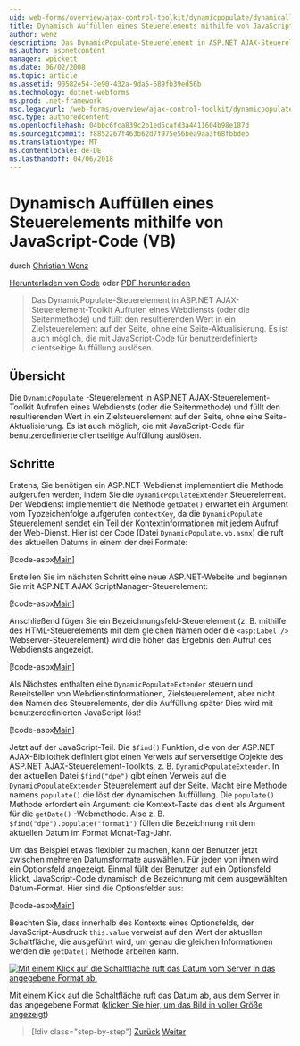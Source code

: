 ```yaml
---
uid: web-forms/overview/ajax-control-toolkit/dynamicpopulate/dynamically-populating-a-control-using-javascript-code-vb
title: Dynamisch Auffüllen eines Steuerelements mithilfe von JavaScript-Code (VB) | Microsoft Docs
author: wenz
description: Das DynamicPopulate-Steuerelement in ASP.NET AJAX-Steuerelement-Toolkit Aufrufen eines Webdiensts (oder die Seitenmethode) und füllt den resultierenden Wert in ein Zielsteuerelement auf t...
ms.author: aspnetcontent
manager: wpickett
ms.date: 06/02/2008
ms.topic: article
ms.assetid: 90582e54-3e90-432a-9da5-689fb39ed56b
ms.technology: dotnet-webforms
ms.prod: .net-framework
msc.legacyurl: /web-forms/overview/ajax-control-toolkit/dynamicpopulate/dynamically-populating-a-control-using-javascript-code-vb
msc.type: authoredcontent
ms.openlocfilehash: 04bbc6fca839c2b1ed5cafd3a4411604b98e187d
ms.sourcegitcommit: f8852267f463b62d7f975e56bea9aa3f68fbbdeb
ms.translationtype: MT
ms.contentlocale: de-DE
ms.lasthandoff: 04/06/2018
---
```

<a name="dynamically-populating-a-control-using-javascript-code-vb"></a>Dynamisch Auffüllen eines Steuerelements mithilfe von JavaScript-Code (VB)
====================
durch [Christian Wenz](https://github.com/wenz)

[Herunterladen von Code](http://download.microsoft.com/download/d/8/f/d8f2f6f9-1b7c-46ad-9252-e1fc81bdea3e/dynamicpopulate1.vb.zip) oder [PDF herunterladen](http://download.microsoft.com/download/b/6/a/b6ae89ee-df69-4c87-9bfb-ad1eb2b23373/dynamicpopulate1VB.pdf)

> Das DynamicPopulate-Steuerelement in ASP.NET AJAX-Steuerelement-Toolkit Aufrufen eines Webdiensts (oder die Seitenmethode) und füllt den resultierenden Wert in ein Zielsteuerelement auf der Seite, ohne eine Seite-Aktualisierung. Es ist auch möglich, die mit JavaScript-Code für benutzerdefinierte clientseitige Auffüllung auslösen.


## <a name="overview"></a>Übersicht

Die `DynamicPopulate` -Steuerelement in ASP.NET AJAX-Steuerelement-Toolkit Aufrufen eines Webdiensts (oder die Seitenmethode) und füllt den resultierenden Wert in ein Zielsteuerelement auf der Seite, ohne eine Seite-Aktualisierung. Es ist auch möglich, die mit JavaScript-Code für benutzerdefinierte clientseitige Auffüllung auslösen.

## <a name="steps"></a>Schritte

Erstens, Sie benötigen ein ASP.NET-Webdienst implementiert die Methode aufgerufen werden, indem Sie die `DynamicPopulateExtender` Steuerelement. Der Webdienst implementiert die Methode `getDate()` erwartet ein Argument vom Typzeichenfolge aufgerufen `contextKey`, da die `DynamicPopulate` Steuerelement sendet ein Teil der Kontextinformationen mit jedem Aufruf der Web-Dienst. Hier ist der Code (Datei `DynamicPopulate.vb.asmx`) die ruft des aktuellen Datums in einem der drei Formate:

[!code-aspx[Main](dynamically-populating-a-control-using-javascript-code-vb/samples/sample1.aspx)]

Erstellen Sie im nächsten Schritt eine neue ASP.NET-Website und beginnen Sie mit ASP.NET AJAX ScriptManager-Steuerelement:

[!code-aspx[Main](dynamically-populating-a-control-using-javascript-code-vb/samples/sample2.aspx)]

Anschließend fügen Sie ein Bezeichnungsfeld-Steuerelement (z. B. mithilfe des HTML-Steuerelements mit dem gleichen Namen oder die `<asp:Label />` Webserver-Steuerelement) wird die höher das Ergebnis den Aufruf des Webdiensts angezeigt.

[!code-aspx[Main](dynamically-populating-a-control-using-javascript-code-vb/samples/sample3.aspx)]

Als Nächstes enthalten eine `DynamicPopulateExtender` steuern und Bereitstellen von Webdienstinformationen, Zielsteuerelement, aber nicht den Namen des Steuerelements, der die Auffüllung später Dies wird mit benutzerdefinierten JavaScript löst!

[!code-aspx[Main](dynamically-populating-a-control-using-javascript-code-vb/samples/sample4.aspx)]

Jetzt auf der JavaScript-Teil. Die `$find()` Funktion, die von der ASP.NET AJAX-Bibliothek definiert gibt einen Verweis auf serverseitige Objekte des ASP.NET AJAX-Steuerelement-Toolkits, z. B. `DynamicPopulateExtender`. In der aktuellen Datei `$find("dpe")` gibt einen Verweis auf die `DynamicPopulateExtender` Steuerelement auf der Seite. Macht eine Methode namens `populate()` die löst der dynamischen Auffüllung. Die `populate()` Methode erfordert ein Argument: die Kontext-Taste das dient als Argument für die `getDate()` -Webmethode. Also z. B. `$find("dpe").populate("format1")` füllen die Bezeichnung mit dem aktuellen Datum im Format Monat-Tag-Jahr.

Um das Beispiel etwas flexibler zu machen, kann der Benutzer jetzt zwischen mehreren Datumsformate auswählen. Für jeden von ihnen wird ein Optionsfeld angezeigt. Einmal füllt der Benutzer auf ein Optionsfeld klickt, JavaScript-Code dynamisch die Bezeichnung mit dem ausgewählten Datum-Format. Hier sind die Optionsfelder aus:

[!code-aspx[Main](dynamically-populating-a-control-using-javascript-code-vb/samples/sample5.aspx)]

Beachten Sie, dass innerhalb des Kontexts eines Optionsfelds, der JavaScript-Ausdruck `this.value` verweist auf den Wert der aktuellen Schaltfläche, die ausgeführt wird, um genau die gleichen Informationen werden die `getDate()` Methode arbeiten kann.


[![Mit einem Klick auf die Schaltfläche ruft das Datum vom Server in das angegebene Format ab.](dynamically-populating-a-control-using-javascript-code-vb/_static/image2.png)](dynamically-populating-a-control-using-javascript-code-vb/_static/image1.png)

Mit einem Klick auf die Schaltfläche ruft das Datum ab, aus dem Server in das angegebene Format ([klicken Sie hier, um das Bild in voller Größe angezeigt](dynamically-populating-a-control-using-javascript-code-vb/_static/image3.png))

> [!div class="step-by-step"]
> [Zurück](dynamically-populating-a-control-vb.md)
> [Weiter](using-dynamicpopulate-with-a-user-control-and-javascript-vb.md)
